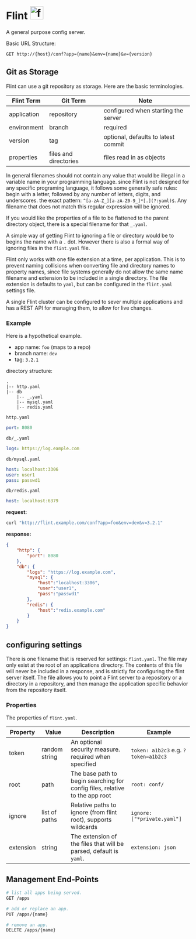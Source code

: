 
# Flint <img src="https://static.wikia.nocookie.net/minecraft/images/6/67/FlintNew.png" alt="flint" width="36"/>


A general purpose config server.

Basic URL Structure:

```
GET http://{host}/conf?app={name}&env={name}&v={version}
```



## Git as Storage

Flint can use a git repository as storage. Here are the basic terminologies.

| Flint Term  | Git Term              | Note                                |
| ----------- | --------------------- | ----------------------------------- |
| application | repository            | configured when starting the server |
| environment | branch                | required                            |
| version     | tag                   | optional, defaults to latest commit |
| properties  | files and directories | files read in as objects            |

In general filenames should not contain any value that would be illegal in a variable name in your programming language. since Flint is not designed for any specific programing language, it follows some generally safe rules: begin with a letter, followed by any number of letters, digits, and underscores. the exact pattern: `^[a-zA-Z_][a-zA-Z0-9_]*[.](?:yaml)$`. Any filename that does not match this regular expression will be ignored.

If you would like the properties of a file to be flattened to the parent directory object, there is a special filename for that `_.yaml`. 

A simple way of getting Flint to ignoring a file or directory would be to begins the name with a `.` dot. However there is also a formal way of ignoring files in the `flint.yaml` file.

Flint only works with one file extension at a time, per application. This is to prevent naming collisions when converting file and directory names to property names, since file systems generally do not allow the same name filename and extension to be included in a single directory. The file extension is defaults to `yaml`, but can be configured in the `flint.yaml` settings file.

A single Flint cluster can be configured to sever multiple applications and has a REST API for managing them, to allow for live changes.

### Example

Here is a hypothetical example.

- app name: `foo` (maps to a repo)
- branch name: `dev`
- tag: `3.2.1`


directory structure:

```
.
|-- http.yaml
|-- db
    |-- _.yaml
    |-- mysql.yaml
    |-- redis.yaml
```

`http.yaml`

```yaml
port: 8080
```

`db/_.yaml`

```yaml
logs: https://log.eample.com
```


`db/mysql.yaml`

```yaml
host: localhost:3306
user: user1
pass: passwd1
```

`db/redis.yaml`

```yaml
host: localhost:6379
```



**request:**

```bash
curl "http://flint.example.com/conf?app=foo&env=dev&v=3.2.1"
```

**response:**

```json
{
    "http": {
        "port": 8080
    },
    "db": {
        "logs": "https://log.example.com",
        "mysql": {
            "host":"localhost:3306",
            "user":"user1",
            "pass":"passwd1"
        },
        "redis": {
            "host":"redis.example.com"
        }
    }
}
```

## configuring settings

There is one filename that is reserved for settings: `flint.yaml`. The file may only exist at the root of an applications directory. The contents of this file will never be included in a response, and is strictly for configuring the flint server itself. The file allows you to point a Flint server to a repository or a directory in a repository, and then manage the application specific behavior from the repository itself.

### Properties

The properties of `flint.yaml`.

| Property  | Value         | Description                                                                 | Example                              |
| --------- | ------------- | --------------------------------------------------------------------------- | ------------------------------------ |
| token     | random string | An optional security measure. required when specified                       | `token: a1b2c3` e.g. `?token=a1b2c3` |
| root      | path          | The base path to begin searching for config files, relative to the app root | `root: conf/`                        |
| ignore    | list of paths | Relative paths to ignore (from flint root), supports wildcards              | `ignore: ["*private.yaml"]`          |
| extension | string        | The extension of the files that will be parsed, default is `yaml`.          | `extension: json`                    |

## Management End-Points


```bash
# list all apps being served.
GET /apps

# add or replace an app.
PUT /apps/{name}

# remove an app.
DELETE /apps/{name}
```